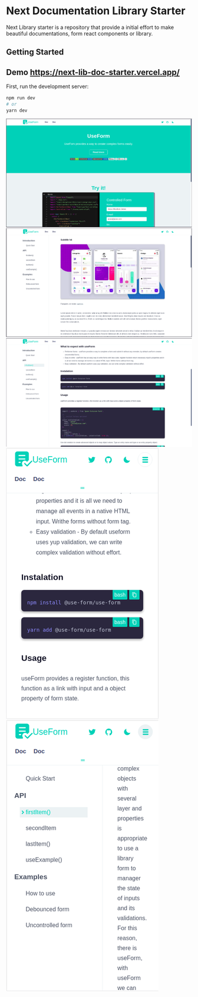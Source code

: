 # Next Documentation Library Starter

Next Library starter is a repository that provide a initial effort to make beautiful documentations, form react components or library.
## Getting Started

## Demo https://next-lib-doc-starter.vercel.app/

First, run the development server:

```bash
npm run dev
# or
yarn dev
```

![Logo](img/00.png)
![Logo](img/01.png)
![Logo](img/02.png)
![Logo](img/03.png)
![Logo](img/04.png)


